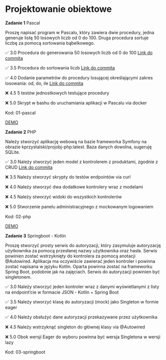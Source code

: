 # Projektowanie obiektowe

**Zadanie 1** Pascal

Proszę napisać program w Pascalu, który zawiera dwie procedury, jedna generuje listę 50 losowych liczb od 0 do 100. Druga procedura sortuje liczbę za pomocą sortowania bąbelkowego.

:white_check_mark: 3.0 Procedura do generowania 50 losowych liczb od 0 do 100 [Link do commita](https://github.com/mario343/proj-obiektowe/commit/2b6c3946b9b4f351fb27b756c8c27e9c7c9a0d39)

:white_check_mark: 3.5 Procedura do sortowania liczb [Link do commita](https://github.com/mario343/proj-obiektowe/commit/2b6c3946b9b4f351fb27b756c8c27e9c7c9a0d39)

:white_check_mark: 4.0 Dodanie parametrów do procedury losującej określającymi zakres
losowania: od, do, ile [Link do commita](https://github.com/mario343/proj-obiektowe/commit/2b6c3946b9b4f351fb27b756c8c27e9c7c9a0d39)

:x: 4.5 5 testów jednostkowych testujące procedury

:x: 5.0 Skrypt w bashu do uruchamiania aplikacji w Pascalu via docker

Kod: 01-pascal

[DEMO](https://github.com/mario343/proj-obiektowe/blob/main/demos/zadanie1.gif)

**Zadanie 2** PHP

Należy stworzyć aplikację webową na bazie frameworka Symfony na
obrazie kprzystalski/projobj-php:latest. Baza danych dowolna, sugeruję
SQLite.

:white_check_mark: 3.0 Należy stworzyć jeden model z kontrolerem z produktami, zgodnie z CRUD [Link do commita](https://github.com/mario343/proj-obiektowe/commit/b8117c51a0443eccce869f306bfbcb9710cf2716)

:x: 3.5 Należy stworzyć skrypty do testów endpointów via curl

:x: 4.0 Należy stworzyć dwa dodatkowe kontrolery wraz z modelami

:x: 4.5 Należy stworzyć widoki do wszystkich kontrolerów

:x: 5.0 Stworzenie panelu administracyjnego z mockowanym logowaniem

Kod: 02-php

[DEMO](https://github.com/mario343/proj-obiektowe/blob/main/demos/zadanie2.gif)

**Zadanie 3** Springboot - Kotlin

Proszę stworzyć prosty serwis do autoryzacji, który zasymuluje autoryzację użytkownika za pomocą przesłanej nazwy użytkownika oraz
hasła. Serwis powinien zostać wstrzyknięty do kontrolera za pomocą anotacji @Autowired. Aplikacja ma oczywiście zawierać jeden kontroler
i powinna zostać napisana w języku Kotlin. Oparta powinna zostać na frameworku Spring Boot, podobnie jak na zajęciach. Serwis do
autoryzacji powinien być singletonem.

:white_check_mark: 3.0 Należy stworzyć jeden kontroler wraz z danymi wyświetlanymi z
listy na endpoint’cie w formacie JSON - Kotlin + Spring Boot

:white_check_mark: 3.5 Należy stworzyć klasę do autoryzacji (mock) jako Singleton w
formie eager

:white_check_mark: 4.0 Należy obsłużyć dane autoryzacji przekazywane przez użytkownika

:x: 4.5 Należy wstrzyknąć singleton do głównej klasy via @Autowired

:x: 5.0 Obok wersji Eager do wyboru powinna być wersja Singletona w wersji
lazy

Kod: 03-springboot
